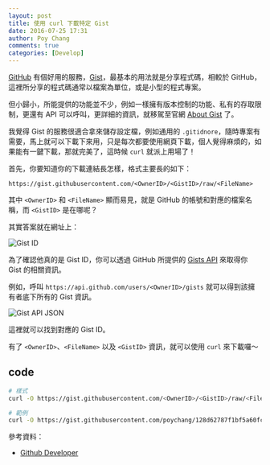```yaml
---
layout: post
title: 使用 curl 下載特定 Gist
date: 2016-07-25 17:31
author: Poy Chang
comments: true
categories: [Develop]
---
```

[GitHub](https://github.com) 有個好用的服務，[Gist](https://gist.github.com)，最基本的用法就是分享程式碼，相較於 GitHub，這裡所分享的程式碼通常以檔案為單位，或是小型的程式專案。

但小歸小，所能提供的功能並不少，例如一樣擁有版本控制的功能、私有的存取限制，更還有 API 可以呼叫，更詳細的資訊，就移駕至官網 [About Gist](https://help.github.com/articles/about-gists/) 了。

我覺得 Gist 的服務很適合拿來儲存設定檔，例如通用的 `.gitidnore`，隨時專案有需要，馬上就可以下載下來用，只是每次都要使用網頁下載，個人覺得麻煩的，如果能有一鍵下載，那就完美了，這時候 `curl` 就派上用場了！

首先，你要知道你的下載連結長怎樣，格式主要長的如下：

`https://gist.githubusercontent.com/<OwnerID>/<GistID>/raw/<FileName>`

其中 `<OwnerID>` 和 `<FileName>` 顯而易見，就是 GitHub 的帳號和對應的檔案名稱，而 `<GistID>` 是在哪呢？

其實答案就在網址上：

![Gist ID](http://i.imgur.com/ScJZZMU.png)

為了確認他真的是 Gist ID，你可以透過 GitHub 所提供的 [Gists API](https://developer.github.com/v3/gists/) 來取得你 Gist 的相關資訊。

例如，呼叫 `https://api.github.com/users/<OwnerID>/gists` 就可以得到該擁有者底下所有的 Gist 資訊。

![Gist API JSON](http://i.imgur.com/BcEuEfq.png)

這裡就可以找到對應的 Gist ID。

有了 `<OwnerID>`、`<FileName>` 以及 `<GistID>` 資訊，就可以使用 `curl` 來下載囉～

## code

```bash
# 樣式
curl -O https://gist.githubusercontent.com/<OwnerID>/<GistID>/raw/<FileName>

# 範例
curl -O https://gist.githubusercontent.com/poychang/128d62787f1bf5a60fcdafcb5d223b70/raw/.gitignore
```

參考資料：

* [Github Developer](https://developer.github.com/)